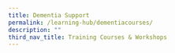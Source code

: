 ```yaml
---
title: Dementia Support
permalink: /learning-hub/dementiacourses/
description: ""
third_nav_title: Training Courses & Workshops
---
```

